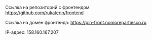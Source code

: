 Ссылка на репозиторий с фронтендом: https://github.com/rukaterin/frontend

Ссылка на домен фронтенда: https://pin-front.nomorepartiesco.ru

IP-адрес: 158.160.167.207